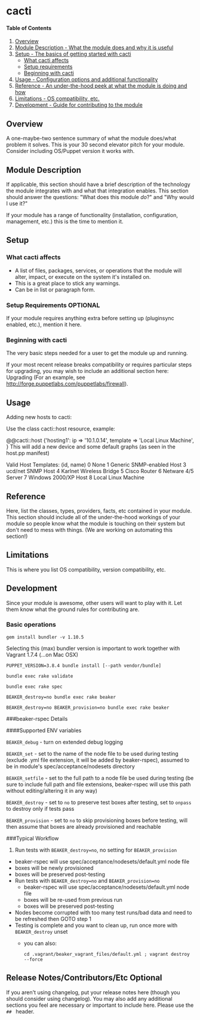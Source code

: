 # cacti

#### Table of Contents

1. [Overview](#overview)
2. [Module Description - What the module does and why it is useful](#module-description)
3. [Setup - The basics of getting started with cacti](#setup)
    * [What cacti affects](#what-cacti-affects)
    * [Setup requirements](#setup-requirements)
    * [Beginning with cacti](#beginning-with-cacti)
4. [Usage - Configuration options and additional functionality](#usage)
5. [Reference - An under-the-hood peek at what the module is doing and how](#reference)
5. [Limitations - OS compatibility, etc.](#limitations)
6. [Development - Guide for contributing to the module](#development)

## Overview

A one-maybe-two sentence summary of what the module does/what problem it solves.
This is your 30 second elevator pitch for your module. Consider including
OS/Puppet version it works with.

## Module Description

If applicable, this section should have a brief description of the technology
the module integrates with and what that integration enables. This section
should answer the questions: "What does this module *do*?" and "Why would I use
it?"

If your module has a range of functionality (installation, configuration,
management, etc.) this is the time to mention it.

## Setup

### What cacti affects

* A list of files, packages, services, or operations that the module will alter,
  impact, or execute on the system it's installed on.
* This is a great place to stick any warnings.
* Can be in list or paragraph form.

### Setup Requirements **OPTIONAL**

If your module requires anything extra before setting up (pluginsync enabled,
etc.), mention it here.

### Beginning with cacti

The very basic steps needed for a user to get the module up and running.

If your most recent release breaks compatibility or requires particular steps
for upgrading, you may wish to include an additional section here: Upgrading
(For an example, see http://forge.puppetlabs.com/puppetlabs/firewall).

## Usage

Adding new hosts to cacti:

Use the class cacti::host resource, example:

@@cacti::host {'hosting1':
  ip       => '10.1.0.14',
  template => 'Local Linux Machine',
}
This will add a new device and some default graphs (as seen in the host.pp manifest)

Valid Host Templates: (id, name)
0	None
1	Generic SNMP-enabled Host
3	ucd/net SNMP Host
4	Karlnet Wireless Bridge
5	Cisco Router
6	Netware 4/5 Server
7	Windows 2000/XP Host
8	Local Linux Machine


## Reference

Here, list the classes, types, providers, facts, etc contained in your module.
This section should include all of the under-the-hood workings of your module so
people know what the module is touching on their system but don't need to mess
with things. (We are working on automating this section!)

## Limitations

This is where you list OS compatibility, version compatibility, etc.

## Development

Since your module is awesome, other users will want to play with it. Let them
know what the ground rules for contributing are.

### Basic operations

```
gem install bundler -v 1.10.5
```
Selecting this (max) bundler version is important to work together with
Vagrant 1.7.4 (...on Mac OSX)

```
PUPPET_VERSION=3.8.4 bundle install [--path vendor/bundle]
```

```
bundle exec rake validate
```

```
bundle exec rake spec
```

```
BEAKER_destroy=no bundle exec rake beaker
```
```
BEAKER_destroy=no BEAKER_provision=no bundle exec rake beaker
```

###beaker-rspec Details

####Supported ENV variables

`BEAKER_debug` - turn on extended debug logging

`BEAKER_set` - set to the name of the node file to be used during testing (exclude .yml file extension, it will be added by beaker-rspec), assumed to be in module's spec/acceptance/nodesets directory

`BEAKER_setfile` - set to the full path to a node file be used during testing (be sure to include full path and file extensions, beaker-rspec will use this path without editing/altering it in any way)

`BEAKER_destroy` - set to `no` to preserve test boxes after testing, set to `onpass` to destroy only if tests pass

`BEAKER_provision` - set to `no` to skip provisioning boxes before testing, will then assume that boxes are already provisioned and reachable

###Typical Workflow

1. Run tests with `BEAKER_destroy=no`, no setting for `BEAKER_provision`
  * beaker-rspec will use spec/acceptance/nodesets/default.yml node file
  * boxes will be newly provisioned
  * boxes will be preserved post-testing
* Run tests with `BEAKER_destroy=no` and `BEAKER_provision=no`
  * beaker-rspec will use spec/acceptance/nodesets/default.yml node file
  * boxes will be re-used from previous run
  * boxes will be preserved post-testing
* Nodes become corrupted with too many test runs/bad data and need to be refreshed then GOTO step 1
* Testing is complete and you want to clean up, run once more with `BEAKER_destroy` unset
  * you can also:

        cd .vagrant/beaker_vagrant_files/default.yml ; vagrant destroy --force

## Release Notes/Contributors/Etc **Optional**

If you aren't using changelog, put your release notes here (though you should
consider using changelog). You may also add any additional sections you feel are
necessary or important to include here. Please use the `## ` header.
